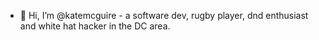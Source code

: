 - 👋 Hi, I’m @katemcguire - a software dev, rugby player, dnd enthusiast and white hat hacker in the DC area.
